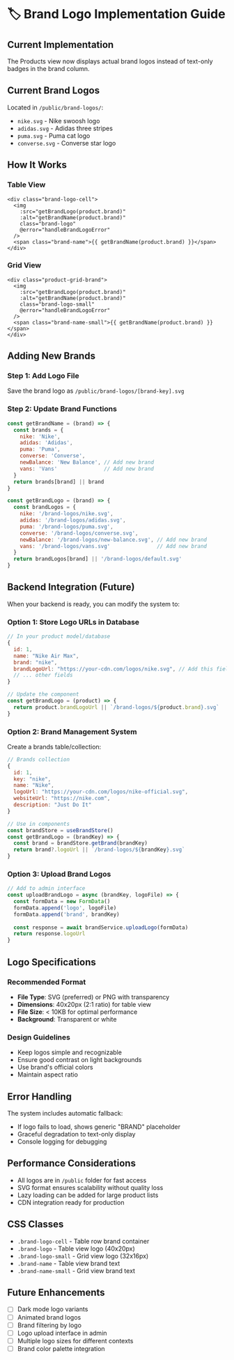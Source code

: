 # 🏷️ Brand Logo Implementation Guide

## Current Implementation
The Products view now displays actual brand logos instead of text-only badges in the brand column.

## Current Brand Logos
Located in `/public/brand-logos/`:
- `nike.svg` - Nike swoosh logo
- `adidas.svg` - Adidas three stripes  
- `puma.svg` - Puma cat logo
- `converse.svg` - Converse star logo

## How It Works

### Table View
```vue
<div class="brand-logo-cell">
  <img 
    :src="getBrandLogo(product.brand)" 
    :alt="getBrandName(product.brand)"
    class="brand-logo"
    @error="handleBrandLogoError"
  />
  <span class="brand-name">{{ getBrandName(product.brand) }}</span>
</div>
```

### Grid View  
```vue
<div class="product-grid-brand">
  <img 
    :src="getBrandLogo(product.brand)" 
    :alt="getBrandName(product.brand)"
    class="brand-logo-small"
    @error="handleBrandLogoError"
  />
  <span class="brand-name-small">{{ getBrandName(product.brand) }}</span>
</div>
```

## Adding New Brands

### Step 1: Add Logo File
Save the brand logo as `/public/brand-logos/[brand-key].svg`

### Step 2: Update Brand Functions
```javascript
const getBrandName = (brand) => {
  const brands = {
    nike: 'Nike',
    adidas: 'Adidas', 
    puma: 'Puma',
    converse: 'Converse',
    newBalance: 'New Balance', // Add new brand
    vans: 'Vans'               // Add new brand
  }
  return brands[brand] || brand
}

const getBrandLogo = (brand) => {
  const brandLogos = {
    nike: '/brand-logos/nike.svg',
    adidas: '/brand-logos/adidas.svg',
    puma: '/brand-logos/puma.svg', 
    converse: '/brand-logos/converse.svg',
    newBalance: '/brand-logos/new-balance.svg', // Add new brand
    vans: '/brand-logos/vans.svg'               // Add new brand
  }
  return brandLogos[brand] || '/brand-logos/default.svg'
}
```

## Backend Integration (Future)

When your backend is ready, you can modify the system to:

### Option 1: Store Logo URLs in Database
```javascript
// In your product model/database
{
  id: 1,
  name: "Nike Air Max",
  brand: "nike",
  brandLogoUrl: "https://your-cdn.com/logos/nike.svg", // Add this field
  // ... other fields
}

// Update the component
const getBrandLogo = (product) => {
  return product.brandLogoUrl || `/brand-logos/${product.brand}.svg`
}
```

### Option 2: Brand Management System
Create a brands table/collection:
```javascript
// Brands collection
{
  id: 1,
  key: "nike",
  name: "Nike",
  logoUrl: "https://your-cdn.com/logos/nike-official.svg",
  websiteUrl: "https://nike.com",
  description: "Just Do It"
}

// Use in components
const brandStore = useBrandStore()
const getBrandLogo = (brandKey) => {
  const brand = brandStore.getBrand(brandKey)
  return brand?.logoUrl || `/brand-logos/${brandKey}.svg`
}
```

### Option 3: Upload Brand Logos
```javascript
// Add to admin interface
const uploadBrandLogo = async (brandKey, logoFile) => {
  const formData = new FormData()
  formData.append('logo', logoFile)
  formData.append('brand', brandKey)
  
  const response = await brandService.uploadLogo(formData)
  return response.logoUrl
}
```

## Logo Specifications

### Recommended Format
- **File Type**: SVG (preferred) or PNG with transparency
- **Dimensions**: 40x20px (2:1 ratio) for table view
- **File Size**: < 10KB for optimal performance
- **Background**: Transparent or white

### Design Guidelines
- Keep logos simple and recognizable
- Ensure good contrast on light backgrounds
- Use brand's official colors
- Maintain aspect ratio

## Error Handling
The system includes automatic fallback:
- If logo fails to load, shows generic "BRAND" placeholder
- Graceful degradation to text-only display
- Console logging for debugging

## Performance Considerations
- All logos are in `/public` folder for fast access
- SVG format ensures scalability without quality loss
- Lazy loading can be added for large product lists
- CDN integration ready for production

## CSS Classes
- `.brand-logo-cell` - Table row brand container
- `.brand-logo` - Table view logo (40x20px)
- `.brand-logo-small` - Grid view logo (32x16px)  
- `.brand-name` - Table view brand text
- `.brand-name-small` - Grid view brand text

## Future Enhancements
- [ ] Dark mode logo variants
- [ ] Animated brand logos
- [ ] Brand filtering by logo
- [ ] Logo upload interface in admin
- [ ] Multiple logo sizes for different contexts
- [ ] Brand color palette integration
